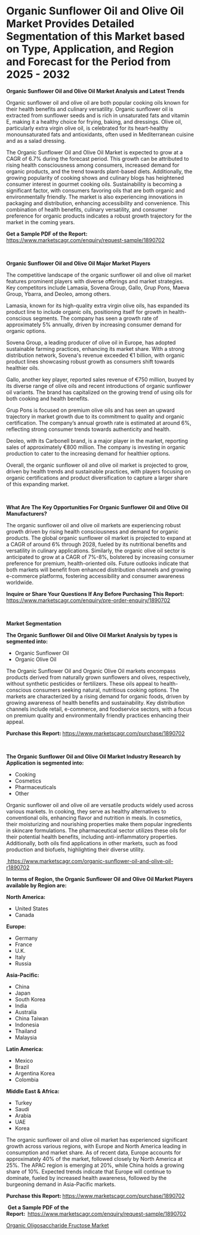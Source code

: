 <p><h1>Organic Sunflower Oil and Olive Oil Market Provides Detailed Segmentation of this Market based on Type, Application, and Region and Forecast for the Period from 2025 - 2032</h1></p><p><strong>Organic Sunflower Oil and Olive Oil Market Analysis and Latest Trends</strong></p>
<p><p>Organic sunflower oil and olive oil are both popular cooking oils known for their health benefits and culinary versatility. Organic sunflower oil is extracted from sunflower seeds and is rich in unsaturated fats and vitamin E, making it a healthy choice for frying, baking, and dressings. Olive oil, particularly extra virgin olive oil, is celebrated for its heart-healthy monounsaturated fats and antioxidants, often used in Mediterranean cuisine and as a salad dressing.</p><p>The Organic Sunflower Oil and Olive Oil Market is expected to grow at a CAGR of 6.7% during the forecast period. This growth can be attributed to rising health consciousness among consumers, increased demand for organic products, and the trend towards plant-based diets. Additionally, the growing popularity of cooking shows and culinary blogs has heightened consumer interest in gourmet cooking oils. Sustainability is becoming a significant factor, with consumers favoring oils that are both organic and environmentally friendly. The market is also experiencing innovations in packaging and distribution, enhancing accessibility and convenience. This combination of health benefits, culinary versatility, and consumer preference for organic products indicates a robust growth trajectory for the market in the coming years.</p></p>
<p><strong>Get a Sample PDF of the Report:&nbsp;</strong> <a href="https://www.marketscagr.com/enquiry/request-sample/1890702?utm_campaign=2039&utm_medium=2&utm_source=Github&utm_content=ia&utm_term=15022025&utm_id=organic-sunflower-oil-and-olive-oil">https://www.marketscagr.com/enquiry/request-sample/1890702</a></p>
<p>&nbsp;</p>
<p><strong>Organic Sunflower Oil and Olive Oil Major Market Players</strong></p>
<p><p>The competitive landscape of the organic sunflower oil and olive oil market features prominent players with diverse offerings and market strategies. Key competitors include Lamasia, Sovena Group, Gallo, Grup Pons, Maeva Group, Ybarra, and Deoleo, among others.</p><p>Lamasia, known for its high-quality extra virgin olive oils, has expanded its product line to include organic oils, positioning itself for growth in health-conscious segments. The company has seen a growth rate of approximately 5% annually, driven by increasing consumer demand for organic options.</p><p>Sovena Group, a leading producer of olive oil in Europe, has adopted sustainable farming practices, enhancing its market share. With a strong distribution network, Sovena's revenue exceeded €1 billion, with organic product lines showcasing robust growth as consumers shift towards healthier oils.</p><p>Gallo, another key player, reported sales revenue of €750 million, buoyed by its diverse range of olive oils and recent introductions of organic sunflower oil variants. The brand has capitalized on the growing trend of using oils for both cooking and health benefits.</p><p>Grup Pons is focused on premium olive oils and has seen an upward trajectory in market growth due to its commitment to quality and organic certification. The company’s annual growth rate is estimated at around 6%, reflecting strong consumer trends towards authenticity and health.</p><p>Deoleo, with its Carbonell brand, is a major player in the market, reporting sales of approximately €800 million. The company is investing in organic production to cater to the increasing demand for healthier options.</p><p>Overall, the organic sunflower oil and olive oil market is projected to grow, driven by health trends and sustainable practices, with players focusing on organic certifications and product diversification to capture a larger share of this expanding market.</p></p>
<p>&nbsp;</p>
<p><strong>What Are The Key Opportunities For Organic Sunflower Oil and Olive Oil Manufacturers?</strong></p>
<p><p>The organic sunflower oil and olive oil markets are experiencing robust growth driven by rising health consciousness and demand for organic products. The global organic sunflower oil market is projected to expand at a CAGR of around 6% through 2028, fueled by its nutritional benefits and versatility in culinary applications. Similarly, the organic olive oil sector is anticipated to grow at a CAGR of 7%-8%, bolstered by increasing consumer preference for premium, health-oriented oils. Future outlooks indicate that both markets will benefit from enhanced distribution channels and growing e-commerce platforms, fostering accessibility and consumer awareness worldwide.</p></p>
<p><strong>Inquire or Share Your Questions If Any Before Purchasing This Report:</strong> <a href="https://www.marketscagr.com/enquiry/pre-order-enquiry/1890702?utm_campaign=2039&utm_medium=2&utm_source=Github&utm_content=ia&utm_term=15022025&utm_id=organic-sunflower-oil-and-olive-oil">https://www.marketscagr.com/enquiry/pre-order-enquiry/1890702</a></p>
<p>&nbsp;</p>
<p><strong>Market Segmentation</strong></p>
<p><strong>The Organic Sunflower Oil and Olive Oil Market Analysis by types is segmented into:</strong></p>
<p><ul><li>Organic Sunflower Oil</li><li>Organic Olive Oil</li></ul></p>
<p><p>The Organic Sunflower Oil and Organic Olive Oil markets encompass products derived from naturally grown sunflowers and olives, respectively, without synthetic pesticides or fertilizers. These oils appeal to health-conscious consumers seeking natural, nutritious cooking options. The markets are characterized by a rising demand for organic foods, driven by growing awareness of health benefits and sustainability. Key distribution channels include retail, e-commerce, and foodservice sectors, with a focus on premium quality and environmentally friendly practices enhancing their appeal.</p></p>
<p><strong>Purchase this Report:&nbsp;</strong><a href="https://www.marketscagr.com/purchase/1890702?utm_campaign=2039&utm_medium=2&utm_source=Github&utm_content=ia&utm_term=15022025&utm_id=organic-sunflower-oil-and-olive-oil">https://www.marketscagr.com/purchase/1890702</a></p>
<p>&nbsp;</p>
<p><strong>The Organic Sunflower Oil and Olive Oil Market Industry Research by Application is segmented into:</strong></p>
<p><ul><li>Cooking</li><li>Cosmetics</li><li>Pharmaceuticals</li><li>Other</li></ul></p>
<p><p>Organic sunflower oil and olive oil are versatile products widely used across various markets. In cooking, they serve as healthy alternatives to conventional oils, enhancing flavor and nutrition in meals. In cosmetics, their moisturizing and nourishing properties make them popular ingredients in skincare formulations. The pharmaceutical sector utilizes these oils for their potential health benefits, including anti-inflammatory properties. Additionally, both oils find applications in other markets, such as food production and biofuels, highlighting their diverse utility.</p></p>
<p><a href="https://www.marketscagr.com/organic-sunflower-oil-and-olive-oil-r1890702?utm_campaign=2039&utm_medium=2&utm_source=Github&utm_content=ia&utm_term=15022025&utm_id=organic-sunflower-oil-and-olive-oil">&nbsp;https://www.marketscagr.com/organic-sunflower-oil-and-olive-oil-r1890702</a></p>
<p><strong>In terms of Region, the Organic Sunflower Oil and Olive Oil Market Players available by Region are:</strong></p>
<p>
    <p> <strong> North America: </strong>
        <ul>
            <li>United States</li>
            <li>Canada</li>
        </ul>
        </p> 
    <p> <strong> Europe: </strong>
        <ul>
            <li>Germany</li>
            <li>France</li>
            <li>U.K.</li>
            <li>Italy</li>
            <li>Russia</li>
        </ul>
        </p> 
    <p> <strong> Asia-Pacific: </strong>
        <ul>
            <li>China</li>
            <li>Japan</li>
            <li>South Korea</li>
            <li>India</li>
            <li>Australia</li>
            <li>China Taiwan</li>
            <li>Indonesia</li>
            <li>Thailand</li>
            <li>Malaysia</li>
        </ul>
        </p> 
    <p> <strong> Latin America: </strong>
        <ul>
            <li>Mexico</li>
            <li>Brazil</li>
            <li>Argentina Korea</li>
            <li>Colombia</li>
        </ul>
        </p> 
    <p> <strong> Middle East & Africa: </strong>
        <ul>
            <li>Turkey</li>
            <li>Saudi</li>
            <li>Arabia</li>
            <li>UAE</li>
            <li>Korea</li>
        </ul>
    </p>
    </p>
<p><p>The organic sunflower oil and olive oil market has experienced significant growth across various regions, with Europe and North America leading in consumption and market share. As of recent data, Europe accounts for approximately 40% of the market, followed closely by North America at 25%. The APAC region is emerging at 20%, while China holds a growing share of 10%. Expected trends indicate that Europe will continue to dominate, fueled by increased health awareness, followed by the burgeoning demand in Asia-Pacific markets.</p></p>
<p><strong>Purchase this Report: </strong><a href="https://www.marketscagr.com/purchase/1890702?utm_campaign=2039&utm_medium=2&utm_source=Github&utm_content=ia&utm_term=15022025&utm_id=organic-sunflower-oil-and-olive-oil">https://www.marketscagr.com/purchase/1890702</a></p>
<p>&nbsp;<strong>Get a Sample PDF of the Report:&nbsp;&nbsp;</strong><a href="https://www.marketscagr.com/enquiry/request-sample/1890702?utm_campaign=2039&utm_medium=2&utm_source=Github&utm_content=ia&utm_term=15022025&utm_id=organic-sunflower-oil-and-olive-oil">https://www.marketscagr.com/enquiry/request-sample/1890702</a></p>
<p><strong></strong></p>
<p><p><a href="https://github.com/SamiaChowdhury801/Market-Research-Report-List-1/blob/main/organic-oligosaccharide-fructose-market.md?utm_campaign=2039&utm_medium=2&utm_source=Github&utm_content=ia&utm_term=15022025&utm_id=organic-sunflower-oil-and-olive-oil">Organic Oligosaccharide Fructose Market</a></p></p>
